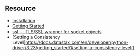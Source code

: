 

## Resource

- [Installation](https://docs.datastax.com/en/developer/python-driver/3.25/installation/)
- [Getting Started](https://docs.datastax.com/en/developer/python-driver/3.25/getting_started/)
- [ssl — TLS/SSL wrapper for socket objects](https://docs.python.org/3/library/ssl.html)
- [Setting a Consistency Level]https://docs.datastax.com/en/developer/python-driver/3.23/getting_started/#setting-a-consistency-level()